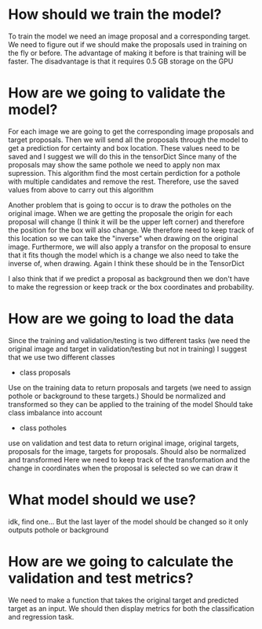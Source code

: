 # How should we train the model?
To train the model we need an image proposal and a corresponding target. 
We need to figure out if we should make the proposals used in training on the fly or before. The advantage of making it before is that training will be faster. The disadvantage is that it requires 0.5 GB storage on the GPU

# How are we going to validate the model?
For each image we are going to get the corresponding image proposals and target proposals. Then we will send all the proposals through the model to get a prediction for certainty and box location.
These values need to be saved and I suggest we will do this in the tensorDict
Since many of the proposals may show the same pothole we need to apply non max supression. This algorithm find the most certain perdiction for a pothole with multiple candidates and remove the rest.
Therefore, use the saved values from above to carry out this algorithm

Another problem that is going to occur is to draw the potholes on the original image. When we are getting the proposale the origin for each proposal will change (I think it will be the upper left corner)
and therefore the position for the box will also change. We therefore need to keep track of this location so we can take the "inverse" when drawing on the original image.
Furthermore, we will also apply a transfor on the proposal to ensure that it fits though the model which is a change we also need to take the inverse of, when drawing.
Again I think these should be in the TensorDict

I also think that if we predict a proposal as background then we don't have to make the regression or keep track or the box coordinates and probability.

# How are we going to load the data
Since the training and validation/testing is two different tasks (we need the original image and target in validation/testing but not in training) I suggest that we use two different classes

- class proposals
  
Use on the training data to return proposals and targets (we need to assign pothole or background to these targets.)
Should be normalized and transformed so they can be applied to the training of the model
Should take class imbalance into account


- class potholes
  
use on validation and test data to return original image, original targets, proposals for the image, targets for proposals.
Should also be normalized and transformed
Here we need to keep track of the transformation and the change in coordinates when the proposal is selected so we can draw it

# What model should we use?
idk, find one... But the last layer of the model should be changed so it only outputs pothole or background

# How are we going to calculate the validation and test metrics?
We need to make a function that takes the original target and predicted target as an input. We should then display metrics for both the classification and regression task.


  
